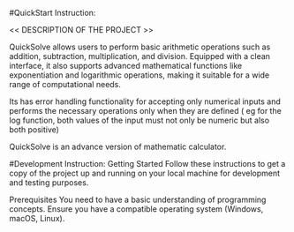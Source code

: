 #QuickStart Instruction:

<< DESCRIPTION OF THE PROJECT >>

QuickSolve allows users to perform basic arithmetic operations such as addition, subtraction, multiplication, and division. Equipped with a clean interface, it also supports advanced mathematical functions like exponentiation and logarithmic operations, making it suitable for a wide range of computational needs.

Its has error handling functionality for accepting only numerical inputs and performs the necessary operations only when they are defined ( eg for the log function, both values of the input must not only be numeric but also both positive)

QuickSolve is an advance version of mathematic calculator.

#Development Instruction:
Getting Started
Follow these instructions to get a copy of the project up and running on your local machine for development and testing purposes.

Prerequisites
You need to have a basic understanding of programming concepts.
Ensure you have a compatible operating system (Windows, macOS, Linux).
